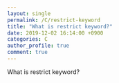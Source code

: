 ```yaml
---
layout: single
permalink: /C/restrict-keyword
title: "What is restrict keyword?"
date: 2019-12-02 16:14:00 +0900
categories: C
author_profile: true
comment: true
---
```


What is restrict keyword?
